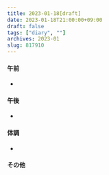 ```yaml
---
title: 2023-01-18[draft]
date: 2023-01-18T21:00:00+09:00
draft: false
tags: ["diary", ""]
archives: 2023-01
slug: 817910
---
```

#### 午前
- 
#### 午後
- 
#### 体調
- 
#### その他